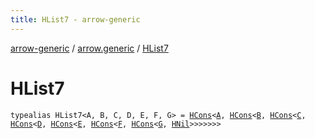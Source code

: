 ```yaml
---
title: HList7 - arrow-generic
---
```


[arrow-generic](../index.html) / [arrow.generic](index.html) / [HList7](./-h-list7.html)

# HList7

`typealias HList7<A, B, C, D, E, F, G> = `[`HCons`](-h-cons/index.html)`<`[`A`](-h-list7.html#A)`, `[`HCons`](-h-cons/index.html)`<`[`B`](-h-list7.html#B)`, `[`HCons`](-h-cons/index.html)`<`[`C`](-h-list7.html#C)`, `[`HCons`](-h-cons/index.html)`<`[`D`](-h-list7.html#D)`, `[`HCons`](-h-cons/index.html)`<`[`E`](-h-list7.html#E)`, `[`HCons`](-h-cons/index.html)`<`[`F`](-h-list7.html#F)`, `[`HCons`](-h-cons/index.html)`<`[`G`](-h-list7.html#G)`, `[`HNil`](-h-nil/index.html)`>>>>>>>`